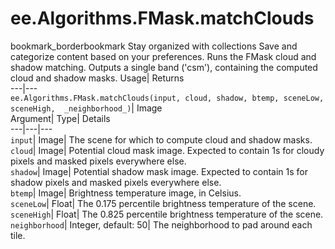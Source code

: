  
#  ee.Algorithms.FMask.matchClouds 
bookmark_borderbookmark Stay organized with collections  Save and categorize content based on your preferences.
Runs the FMask cloud and shadow matching. Outputs a single band ('csm'), containing the computed cloud and shadow masks. 
Usage| Returns  
---|---  
`ee.Algorithms.FMask.matchClouds(input, cloud, shadow, btemp, sceneLow, sceneHigh,  _neighborhood_)`| Image  
Argument| Type| Details  
---|---|---  
`input`| Image| The scene for which to compute cloud and shadow masks.  
`cloud`| Image| Potential cloud mask image. Expected to contain 1s for cloudy pixels and masked pixels everywhere else.  
`shadow`| Image| Potential shadow mask image. Expected to contain 1s for shadow pixels and masked pixels everywhere else.  
`btemp`| Image| Brightness temperature image, in Celsius.  
`sceneLow`| Float| The 0.175 percentile brightness temperature of the scene.  
`sceneHigh`| Float| The 0.825 percentile brightness temperature of the scene.  
`neighborhood`| Integer, default: 50| The neighborhood to pad around each tile.  
